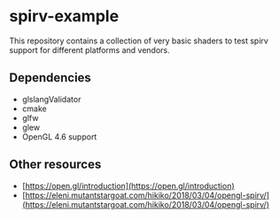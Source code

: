 # spirv-example
This repository contains a collection of very basic shaders to test spirv support for different platforms and vendors.

## Dependencies
* glslangValidator
* cmake
* glfw
* glew
* OpenGL 4.6 support

## Other resources
* [https://open.gl/introduction](https://open.gl/introduction)
* [https://eleni.mutantstargoat.com/hikiko/2018/03/04/opengl-spirv/](https://eleni.mutantstargoat.com/hikiko/2018/03/04/opengl-spirv/)
